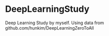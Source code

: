 # DeepLearningStudy

Deep Learning Study by myself.
Using data from github.com/hunkim/DeepLearningZeroToAll

